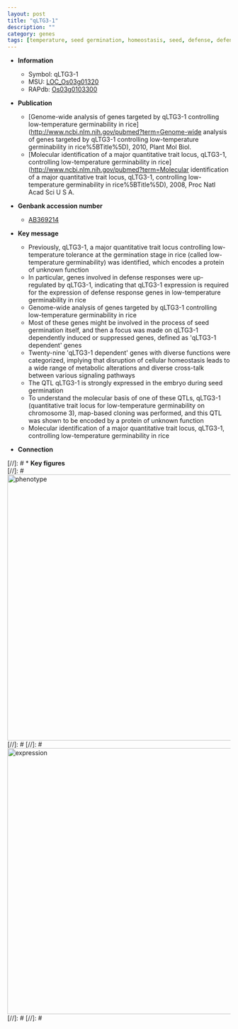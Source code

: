 ```yaml
---
layout: post
title: "qLTG3-1"
description: ""
category: genes
tags: [temperature, seed germination, homeostasis, seed, defense, defense response]
---
```


* **Information**  
    + Symbol: qLTG3-1  
    + MSU: [LOC_Os03g01320](http://rice.plantbiology.msu.edu/cgi-bin/ORF_infopage.cgi?orf=LOC_Os03g01320)  
    + RAPdb: [Os03g0103300](http://rapdb.dna.affrc.go.jp/viewer/gbrowse_details/irgsp1?name=Os03g0103300)  

* **Publication**  
    + [Genome-wide analysis of genes targeted by qLTG3-1 controlling low-temperature germinability in rice](http://www.ncbi.nlm.nih.gov/pubmed?term=Genome-wide analysis of genes targeted by qLTG3-1 controlling low-temperature germinability in rice%5BTitle%5D), 2010, Plant Mol Biol.
    + [Molecular identification of a major quantitative trait locus, qLTG3-1, controlling low-temperature germinability in rice](http://www.ncbi.nlm.nih.gov/pubmed?term=Molecular identification of a major quantitative trait locus, qLTG3-1, controlling low-temperature germinability in rice%5BTitle%5D), 2008, Proc Natl Acad Sci U S A.

* **Genbank accession number**  
    + [AB369214](http://www.ncbi.nlm.nih.gov/nuccore/AB369214)

* **Key message**  
    + Previously, qLTG3-1, a major quantitative trait locus controlling low-temperature tolerance at the germination stage in rice (called low-temperature germinability) was identified, which encodes a protein of unknown function
    + In particular, genes involved in defense responses were up-regulated by qLTG3-1, indicating that qLTG3-1 expression is required for the expression of defense response genes in low-temperature germinability in rice
    + Genome-wide analysis of genes targeted by qLTG3-1 controlling low-temperature germinability in rice
    + Most of these genes might be involved in the process of seed germination itself, and then a focus was made on qLTG3-1 dependently induced or suppressed genes, defined as 'qLTG3-1 dependent' genes
    + Twenty-nine 'qLTG3-1 dependent' genes with diverse functions were categorized, implying that disruption of cellular homeostasis leads to a wide range of metabolic alterations and diverse cross-talk between various signaling pathways
    + The QTL qLTG3-1 is strongly expressed in the embryo during seed germination
    + To understand the molecular basis of one of these QTLs, qLTG3-1 (quantitative trait locus for low-temperature germinability on chromosome 3), map-based cloning was performed, and this QTL was shown to be encoded by a protein of unknown function
    + Molecular identification of a major quantitative trait locus, qLTG3-1, controlling low-temperature germinability in rice

* **Connection**  

[//]: # * **Key figures**  
[//]: # <img src="http://funRiceGenes.github.io/images/qLTG3-1.pheno.png" alt="phenotype"  style="width: 600px;"/>
[//]: # 
[//]: # <img src="http://funRiceGenes.github.io/images/qLTG3-1.exp.png" alt="expression"  style="width: 600px;"/>
[//]: # 
[//]: # 
